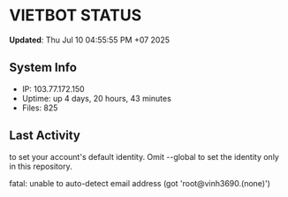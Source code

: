# VIETBOT STATUS
**Updated**: Thu Jul 10 04:55:55 PM +07 2025

## System Info
- IP: 103.77.172.150
- Uptime: up 4 days, 20 hours, 43 minutes
- Files: 825

## Last Activity

to set your account's default identity.
Omit --global to set the identity only in this repository.

fatal: unable to auto-detect email address (got 'root@vinh3690.(none)')
